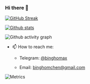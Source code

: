 ### Hi there 👋

[![GitHub Streak](https://github-readme-streak-stats.herokuapp.com?user=cbh1987&theme=github-dark&date_format=M%20j%5B%2C%20Y%5D)](https://git.io/streak-stats)

[![Github stats](https://github-readme-stats.vercel.app/api?username=cbh1987&theme=blue-green)](https://github.com/cbh1987/cbh1987)

![Github activity graph](https://activity-graph.herokuapp.com/graph?username=cbh1987&bg_color=fcfcfe&color=000000&line=4bc0c8&point=feac5e&area=true&hide_border=true)

- 📫 How to reach me: 

  * Telegram: [@binghomax](https://t.me/binghomax)

  * Email: binghomchen@gmail.com

![Metrics](https://metrics.lecoq.io/cbh1987?template=classic&config.timezone=Asia%2FShanghai) 

<!--
**cbh1987/cbh1987** is a ✨ _special_ ✨ repository because its `README.md` (this file) appears on your GitHub profile.

Here are some ideas to get you started:

- 🔭 I’m currently working on ...
- 🌱 I’m currently learning ...
- 👯 I’m looking to collaborate on ...
- 🤔 I’m looking for help with ...
- 💬 Ask me about ...
- 📫 How to reach me: ...
- 😄 Pronouns: ...
- ⚡ Fun fact: ...
-->
